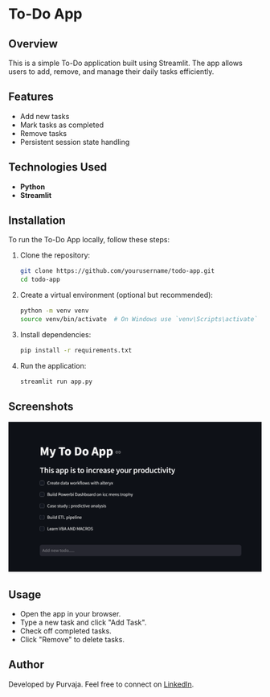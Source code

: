 # To-Do App

## Overview
This is a simple To-Do application built using Streamlit. The app allows users to add, remove, and manage their daily tasks efficiently.

## Features
- Add new tasks
- Mark tasks as completed
- Remove tasks
- Persistent session state handling

## Technologies Used
- **Python**
- **Streamlit**

## Installation
To run the To-Do App locally, follow these steps:

1. Clone the repository:
   ```bash
   git clone https://github.com/yourusername/todo-app.git
   cd todo-app
   ```
2. Create a virtual environment (optional but recommended):
   ```bash
   python -m venv venv
   source venv/bin/activate  # On Windows use `venv\Scripts\activate`
   ```
3. Install dependencies:
   ```bash
   pip install -r requirements.txt
   ```
4. Run the application:
   ```bash
   streamlit run app.py
   ```

## Screenshots
![To-Do App Screenshot](https://github.com/Purvajaa/todo-webapp/blob/master/screenshot.png)


## Usage
- Open the app in your browser.
- Type a new task and click "Add Task".
- Check off completed tasks.
- Click "Remove" to delete tasks.

## Author
Developed by Purvaja. Feel free to connect on [LinkedIn](https://www.linkedin.com/in/purvajaa/).

